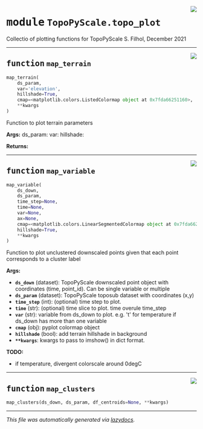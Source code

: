 <!-- markdownlint-disable -->

<a href="https://github.com/ArcticSnow/TopoPyScale/TopoPyScale/topo_plot.py#L0"><img align="right" style="float:right;" src="https://img.shields.io/badge/-source-cccccc?style=flat-square"></a>

# <kbd>module</kbd> `TopoPyScale.topo_plot`
Collectio of plotting functions for TopoPyScale S. Filhol, December 2021 


---

<a href="https://github.com/ArcticSnow/TopoPyScale/TopoPyScale/topo_plot.py#L12"><img align="right" style="float:right;" src="https://img.shields.io/badge/-source-cccccc?style=flat-square"></a>

## <kbd>function</kbd> `map_terrain`

```python
map_terrain(
    ds_param,
    var='elevation',
    hillshade=True,
    cmap=<matplotlib.colors.ListedColormap object at 0x7fda66251160>,
    **kwargs
)
```

Function to plot terrain parameters 



**Args:**
  ds_param:  var:  hillshade: 



**Returns:**
 


---

<a href="https://github.com/ArcticSnow/TopoPyScale/TopoPyScale/topo_plot.py#L50"><img align="right" style="float:right;" src="https://img.shields.io/badge/-source-cccccc?style=flat-square"></a>

## <kbd>function</kbd> `map_variable`

```python
map_variable(
    ds_down,
    ds_param,
    time_step=None,
    time=None,
    var=None,
    ax=None,
    cmap=<matplotlib.colors.LinearSegmentedColormap object at 0x7fda66257550>,
    hillshade=True,
    **kwargs
)
```

Function to plot unclustered downscaled points given that each point corresponds to a cluster label 



**Args:**
 
 - <b>`ds_down`</b> (dataset):  TopoPyScale downscaled point object with coordinates (time, point_id). Can be single variable or multiple 
 - <b>`ds_param`</b> (dataset):  TopoPyScale toposub dataset with coordinates (x,y) 
 - <b>`time_step`</b> (int):  (optional) time step to plot. 
 - <b>`time`</b> (str):  (optional) time slice to plot. time overule time_step 
 - <b>`var`</b> (str):  variable from ds_down to plot. e.g. 't' for temperature if ds_down has more than one variable 
 - <b>`cmap`</b> (obj):  pyplot colormap object 
 - <b>`hillshade`</b> (bool):  add terrain hillshade in background 
 - <b>`**kwargs`</b>:  kwargs to pass to imshow() in dict format. 



**TODO:**
 
- if temperature, divergent colorscale around 0degC 


---

<a href="https://github.com/ArcticSnow/TopoPyScale/TopoPyScale/topo_plot.py#L109"><img align="right" style="float:right;" src="https://img.shields.io/badge/-source-cccccc?style=flat-square"></a>

## <kbd>function</kbd> `map_clusters`

```python
map_clusters(ds_down, ds_param, df_centroids=None, **kwargs)
```








---

_This file was automatically generated via [lazydocs](https://github.com/ml-tooling/lazydocs)._

